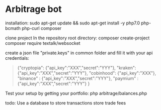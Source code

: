 # Arbitrage bot
installation:
sudo apt-get update && sudo apt-get install -y php7.0 php-bcmath php-curl composer

clone project
In the repository root directory:
composer create-project
composer require textalk/websocket

create a json file "private.keys" in common folder and fill it with your api credentials:
> {"cryptopia":
>    {"api_key":"XXX","secret":"YYY"},
>  "kraken":
>    {"api_key":"XXX","secret":"YYY"},
>  "cobinhood":
>    {"api_key":"XXX"},
>  "binance" :
>    {"api_key":"XXX","secret":"YYY"},
>  "paymium" :
>    {"api_key":"XXX","secret":"YYY"}
> }

Test your setup by getting your portfolio:
php arbitrage/balances.php


todo:
Use a database to store transactions
store trade fees
